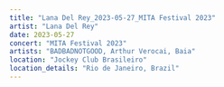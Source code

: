 ```yaml
---
title: "Lana Del Rey_2023-05-27_MITA Festival 2023"
artist: "Lana Del Rey"
date: 2023-05-27
concert: "MITA Festival 2023"
artists: "BADBADNOTGOOD, Arthur Verocai, Baia"
location: "Jockey Club Brasileiro"
location_details: "Rio de Janeiro, Brazil"
---
```

